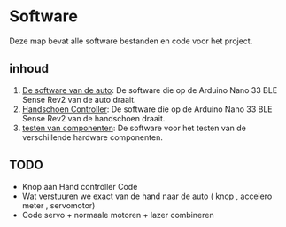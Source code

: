 # Software

Deze map bevat alle software bestanden en code voor het project.

## inhoud

1. [De software van de auto](./Auto/README.md): De software die op de Arduino Nano 33 BLE Sense Rev2 van de auto draait.
2. [Handschoen Controller](./handcontroller/README.md): De software die op de Arduino Nano 33 BLE Sense Rev2 van de handschoen draait.
3. [testen van componenten](./testen_componenten/README.md): De software voor het testen van de verschillende hardware componenten.

## TODO

- Knop aan Hand controller Code 
- Wat verstuuren we exact van de hand naar de auto ( knop , accelero meter , servomotor)
- Code servo + normaale motoren + lazer combineren